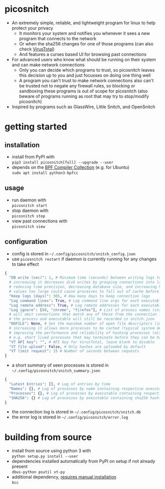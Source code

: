 # picosnitch
- An extremely simple, reliable, and lightweight program for linux to help protect your privacy
  - It monitors your system and notifies you whenever it sees a new program that connects to the network
  - Or when the sha256 changes for one of those programs (can also check [VirusTotal](https://www.virustotal.com))
  - And features a curses based UI for browsing past connections
- For advanced users who know what should be running on their system and can make network connections
  - Only you can decide which programs to trust, so picosnitch leaves this decision up to you and just focusses on doing one thing well
  - A program you can't trust to make network connections also can't be trusted not to negate any firewall rules, so blocking or sandboxing these programs is out of scope for picosnitch (also beware of programs running as root that may try to stop/modify picosnitch)
- Inspired by programs such as GlassWire, Little Snitch, and OpenSnitch
# getting started
## installation
- install from PyPI with  
`pip3 install picosnitch[full] --upgrade --user`
- depends on the [BPF Compiler Collection](https://github.com/iovisor/bcc/blob/master/INSTALL.md) (e.g. for Ubuntu)  
`sudo apt install python3-bpfcc`
## usage
- run daemon with  
`picosnitch start`
- stop daemon with  
`picosnitch stop`
- view past connections with  
`picosnitch view`
## configuration
- config is stored in `~/.config/picosnitch/snitch_config.json`
- use `picosnitch restart` if daemon is currently running for any changes to take effect
```python
{
  "DB write (sec)": 1, # Minimum time (seconds) between writing logs to snitch.db
  # increasing it decreases disk writes by grouping connections into larger time buckets
  # reducing time precision, decreasing database size, and increasing hash latency
  # values too large could cause processes to fall out of cache before hashing, see NOFILE
  "Keep logs (days)": 365, # How many days to keep connection logs
  "Log command lines": True, # Log command line args for each executable
  "Log remote address": True, # Log remote addresses for each executable
  "Log ignore": [80, "chrome", "firefox"], # List of process names (str) or ports (int)
  # will omit connections that match any of these from the connection log (snitch.db)
  # the process and executable will still be recorded in snitch.json
  "NOFILE": None, # Set the maximum number of open file descriptors (int)
  # increasing it allows more processes to be cached (typical system default is 1024)
  # improving the performance and reliability of hashing processes (also caches hash)
  # e.g. short lived processes that may terminate before they can be hashed will live in cache
  "VT API key": "", # API key for VirusTotal, leave blank to disable
  "VT file upload": False, # Only hashes are uploaded by default
  "VT limit request": 15 # Number of seconds between requests
}
```
- a short summary of seen processes is stored in `~/.config/picosnitch/snitch_summary.json`
```python
{
  "Latest Entries": [], # Log of entries by time
  "Names": {}, # Log of processes by name containing respective executable(s)
  "Processes": {}, # Log of processes by executable containing respective name(s)
  "SHA256": {} # Log of processes by executable containing sha256 hash(es) and VirusTotal results
}
```
- the connection log is stored in `~/.config/picosnitch/snitch.db`
- the error log is stored in `~/.config/picosnitch/error.log`
# building from source
- install from source using python 3 with  
`python setup.py install --user`
- dependencies installed automatically from PyPI on setup if not already present  
`dbus-python psutil vt-py`
- additional dependency, [requires manual installation](https://github.com/iovisor/bcc/blob/master/INSTALL.md)  
`bcc`
